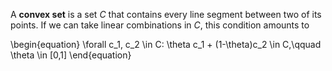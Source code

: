 A **convex set** is a set $C$ that contains every line segment between two of its points. If we can take linear combinations in $C$, this condition amounts to

\begin{equation}
\forall c_1, c_2 \in C: \theta c_1 + (1-\theta)c_2 \in C,\qquad \theta \in [0,1]
\end{equation}